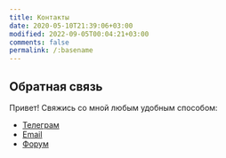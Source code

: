 ```yaml
---
title: Контакты
date: 2020-05-10T21:39:06+03:00
modified: 2022-09-05T00:04:21+03:00
comments: false
permalink: /:basename
---
```

<!--

<input type="text" id="search-input2" placeholder="Введи поисковой запрос.." style="width: 100%; padding: 12px 20px; margin: 8px 0; box-sizing: border-box;">
<ul id="results-container"></ul>

<script src="{{ '/assets/js/simple-jekyll-search.js' | relative_url }} "></script>

<script>
  window.simpleJekyllSearch = new SimpleJekyllSearch({
	searchInput: document.getElementById('search-input2'),
	resultsContainer: document.getElementById('results-container'),
	json: '{{ site.baseurl }}/assets/json/search.json',
	searchResultTemplate: '<li><a href="{url}?search={query}" title="{name}" target="_blank">{title}</a></li>',
	noResultsText: 'No results found',
	limit: 20,
	fuzzy: false,
	exclude: ['Welcome']
  })
</script>

<details>
<strong>Внимание! Поиск перекинет на другой сайт</strong>
<form name="search" method="get" target="_blank" action="https://github.com/Feelcame/{{ site.github.repository_name }}/search">
<input type="search" name="q" placeholder="Поиск Github">
<button type="submit">Найти</button> 
</form>
</details>

-->


## Обратная связь
Привет! Свяжись со мной любым удобным способом:
- [Телеграм](https://t.me/FeelSoftBot)
- [Email](https://forms.gle/UCfDCJHZsGKu5AHf7)
- [Форум](https://github.com/Feelcame/feelcame.github.io/discussions/categories/forum)


#
